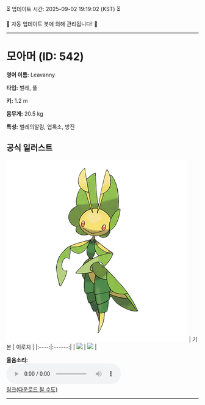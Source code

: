 
⏳ 업데이트 시간: 2025-09-02 19:19:02 (KST) ⏳

🤖 자동 업데이트 봇에 의해 관리됩니다! 🤖

---

# 모아머 (ID: 542)
**영어 이름:** Leavanny

**타입:** 벌레, 풀

**키:** 1.2 m

**몸무게:** 20.5 kg

**특성:** 벌레의알림, 엽록소, 방진

## 공식 일러스트
![](https://raw.githubusercontent.com/PokeAPI/sprites/master/sprites/pokemon/other/official-artwork/542.png)
| 기본 | 이로치 |
|:----:|:------:|
| <img src="http://play.pokemonshowdown.com/sprites/ani/leavanny.gif" width="200"> | <img src="http://play.pokemonshowdown.com/sprites/ani-shiny/leavanny.gif" width="200"> |

**울음소리:**<br><audio controls src="https://raw.githubusercontent.com/PokeAPI/cries/main/cries/pokemon/latest/542.ogg"></audio><br> [링크(다운로드 될 수도)](https://raw.githubusercontent.com/PokeAPI/cries/main/cries/pokemon/latest/542.ogg)


---
